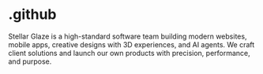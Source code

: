 # .github
Stellar Glaze is a high-standard software team building modern websites, mobile apps, creative designs with 3D experiences, and AI agents. We craft client solutions and launch our own products with precision, performance, and purpose.
